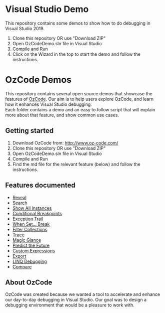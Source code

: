 ﻿# Visual Studio Demo
This repository contains some demos to show how to do debugging in Visual Studio 2019.
1. Clone this repository OR use "Download ZIP" 
2. Open OzCodeDemo.sln file in Visual Studio
3. Compile and Run
4. Click on the Wizard in the top to start the demo and follow the instructions.

# OzCode Demos
This repository contains several open source demos that showcase the features of [OzCode][1]. 
Our aim is to help users explore OzCode, and learn how it enhances Visual Studio debugging.  
Each folder contains a demo and an easy to follow script that will explain more about that feature, and show common use cases.

## Getting started
1. Download OzCode from: http://www.oz-code.com/
2. Clone this repository OR use "Download ZIP" 
3. Open OzCodeDemo.sln file in Visual Studio
4. Compile and Run
5. Find the md file for the relevant feature (below) and follow the instructions.
 
## Features documented
* [Reveal](OzCodeDemo/01.Reveal/README.md)
* [Search](OzCodeDemo/02.Search/README.md)
* [Show All Instances](OzCodeDemo/03.ShowAllInstances/README.md)
* [Conditional Breakpoints](OzCodeDemo/04.ConditionalBreakpoints/README.md)
* [Exception Trail](OzCodeDemo/05.ExceptionTrail/README.md)
* [When Set... Break](OzCodeDemo/06.WhenSetBreakDemo/README.md)
* [Filter Collections](OzCodeDemo/07.FilterCollections/README.md)
* [Trace](OzCodeDemo/08.Trace/README.md)
* [Magic Glance](OzCodeDemo/09.MagicGlance/README.md)
* [Predict the Future](OzCodeDemo/10.Predict/README.md)
* [Custom Expressions](OzCodeDemo/11.CustomExpressions/README.md)
* [Export](OzCodeDemo/12.Export/README.md)
* [LINQ Debugging](OzCodeDemo/13.LINQ/README.md)
* [Compare](OzCodeDemo/14.Compare/README.md)

## About OzCode
OzCode was created because we wanted a tool to accelerate and enhance our day-to-day debugging in Visual Studio. Our goal was to design a debugging environment that would be a pleasure to work with.

[1]: http://www.oz-code.com 
